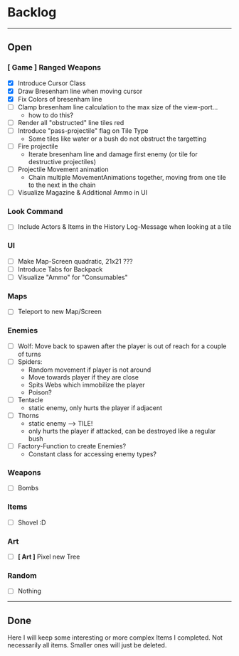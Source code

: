 # Backlog

---

## Open

### [ Game ] Ranged Weapons

* [x] Introduce Cursor Class
* [x] Draw Bresenham line when moving cursor
* [x] Fix Colors of bresenham line
* [ ] Clamp bresenham line calculation to the max size of the view-port...
  * how to do this?
* [ ] Render all "obstructed" line tiles red
* [ ] Introduce "pass-projectile" flag on Tile Type
  * Some tiles like water or a bush do not obstruct the targetting
* [ ] Fire projectile
  * Iterate bresenham line and damage first enemy (or tile for destructive projectiles)
* [ ] Projectile Movement animation
  * Chain multiple MovementAnimations together, moving from one tile to the next in the chain
* [ ] Visualize Magazine & Additional Ammo in UI

### Look Command

* [ ] Include Actors & Items in the History Log-Message when looking at a tile

### UI

* [ ] Make Map-Screen quadratic, 21x21 ???
* [ ] Introduce Tabs for Backpack
* [ ] Visualize "Ammo" for "Consumables"

### Maps

* [ ] Teleport to new Map/Screen

### Enemies

* [ ] Wolf: Move back to spawen after the player is out of reach for a couple of turns
* [ ] Spiders:
  * Random movement if player is not around
  * Move towards player if they are close
  * Spits Webs which immobilize the player
  * Poison?
* [ ] Tentacle
  * static enemy, only hurts the player if adjacent
* [ ] Thorns
  * static enemy --> TILE!
  * only hurts the player if attacked, can be destroyed like a regular bush
* [ ] Factory-Function to create Enemies?
  * Constant class for accessing enemy types?

### Weapons

* [ ] Bombs

### Items

* [ ] Shovel :D

### Art

* [ ] **[ Art ]** Pixel new Tree

### Random

* [ ] Nothing

---

## Done

Here I will keep some interesting or more complex Items I completed.
Not necessarily all items. Smaller ones will just be deleted.